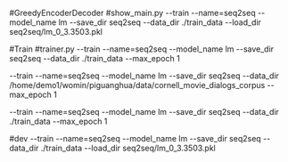 #GreedyEncoderDecoder 
#show_main.py
--train --name=seq2seq --model_name lm --save_dir seq2seq --data_dir ./train_data --load_dir seq2seq/lm_0_3.3503.pkl

#Train
#trainer.py
--train --name=seq2seq --model_name lm --save_dir seq2seq --data_dir ./train_data --max_epoch 1






--train
--name=seq2seq
--model_name
lm
--save_dir
seq2seq
--data_dir
/home/demo1/womin/piguanghua/data/cornell_movie_dialogs_corpus
--max_epoch
1


--train
--name=seq2seq
--model_name
lm
--save_dir
seq2seq
--data_dir
./train_data
--max_epoch
1


#dev
--train
--name=seq2seq
--model_name
lm
--save_dir
seq2seq
--data_dir
./train_data
--load_dir
seq2seq/lm_0_3.3503.pkl

